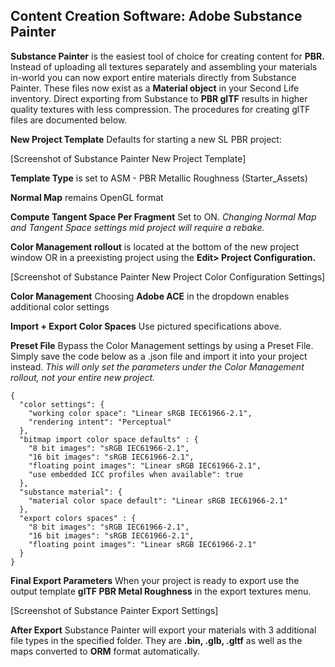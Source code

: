 ## Content Creation Software: Adobe Substance Painter ##

**Substance Painter** is the easiest tool of choice for creating content for **PBR.**
Instead of uploading all textures separately and assembling your materials in-world you can now export entire materials directly from Substance Painter. These files now exist as a **Material object** in your Second Life inventory. Direct exporting from Substance to **PBR glTF** results in higher quality textures with less compression. The procedures for creating glTF files are documented below.


**New Project Template** Defaults for starting a new SL PBR project:

[Screenshot of Substance Painter New Project Template]

**Template Type** is set to ASM - PBR Metallic Roughness (Starter_Assets)

**Normal Map** remains OpenGL format

**Compute Tangent Space Per Fragment** Set to ON. *Changing Normal Map and Tangent Space settings mid project will require a rebake.*

**Color Management rollout** is located at the bottom of the new project window OR in a preexisting project using the **Edit> Project Configuration.**

[Screenshot of Substance Painter New Project Color Configuration Settings]


**Color Management** Choosing **Adobe ACE** in the dropdown enables additional color settings

**Import + Export Color Spaces** Use pictured specifications above. 

**Preset File** Bypass the Color Management settings by using a Preset File. Simply save the code below as a .json file and import it into your project instead. *This will only set the parameters under the Color Management rollout, not your entire new project.*

```
{ 
  "color settings": { 
    "working color space": "Linear sRGB IEC61966-2.1", 
    "rendering intent": "Perceptual" 
  }, 
  "bitmap import color space defaults" : { 
    "8 bit images": "sRGB IEC61966-2.1", 
    "16 bit images": "sRGB IEC61966-2.1", 
    "floating point images": "Linear sRGB IEC61966-2.1", 
    "use embedded ICC profiles when available": true 
  }, 
  "substance material": { 
    "material color space default": "Linear sRGB IEC61966-2.1" 
  }, 
  "export colors spaces" : { 
    "8 bit images": "sRGB IEC61966-2.1", 
    "16 bit images": "sRGB IEC61966-2.1", 
    "floating point images": "Linear sRGB IEC61966-2.1" 
  } 
} 

```

**Final Export Parameters** When your project is ready to export use the output template **glTF PBR Metal Roughness** in the export textures menu.

[Screenshot of Substance Painter Export Settings]

**After Export** Substance Painter will export your materials with 3 additional file types in the specified folder. They are **.bin, .glb, .gltf** as well as the maps converted to **ORM** format automatically. 

